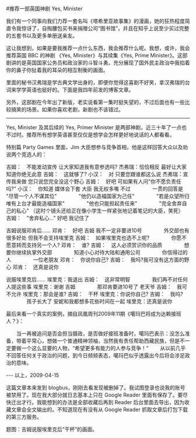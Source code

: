 #推荐一部英国神剧 Yes, Minister

<!-- description: 偷点懒把以前的博客文章拿出来重发一下。 -->
<!-- date: 2013-04-19 -->

我们有一个同事向我们力荐一套名叫《塔希里亚故事集》的漫画，她的狂热程度简直令我惊讶了，自掏腰包买书来捐赠公司“图书馆”，并且在知乎上说至少买过完整的五套书以及更多单册送亲友。

这让我想到，如果是要我推荐一点什么东西，我会推荐什么呢。我想，或许，我会推荐英国 BBC 的神剧 《Yes, Minister》与其续集《Yes, Prime Minister》。这部剧讲的是英国国家公务员和政治家的斗智斗勇。充分展现了国外民主政治中我掐着你的鼻子你扯着我的耳朵的相互制衡的画面。

里面的秘书汉弗瑞是学古典文学出身的，即便你觉得这喜剧不好笑，拿汉弗瑞的台词来学学英语也挺好的。下面是我四年前发的博客文章。

另外，这部剧在今年出了新版，老实说看第一集时挺失望的，不过后面也有一些比较搞笑的场景。如果你喜欢老剧，新剧也不该错过。

---

Yes, Minister 及其后续的 Yes, Primer Minister 是两部神剧，近三十年了一点也不过时。推荐所有想学英语甚至仅仅是想学会怎样更好地说话的人都看看。

特别篇 Party Games 里面，Jim 大臣想参与竞争首相，他是这样回答大众以及劝说两个竞选人的：

吉姆：　不能发动宣传 让大家知道我有意参选吗?
杰弗瑞：恰恰相反 最好让大家知道你绝无此意
吉姆：　这就够了?
小汉：　对 只要您跟谁都这么说
杰弗瑞：宣传我来做 您只说您完全没这个野心
吉姆：　好吧 可如果有人问"你不愿负责任吗?"
小汉：　你知道 媒体会下套 大臣 我无权多嘴 不过
　　　　一贯的回答是 "尽管一个人不谋其位"
　　　　"他仍以造福国家为己任"
　　　　"若是众望所归 唯有上台才最能造福国家"
　　　　"他也只能担起责任来"
　　　　"完全舍弃自己的私心"
（这时个镜头还给正在像小学生一样紧张地记着笔记的大臣，笑死）
吉姆：　"舍弃私心..." 好吧 我记住了

吉姆说服邓肯后……
邓肯：　好吧 吉姆 我不一定非要进10号
　　　　外交部也有很多好处 但我不会支持埃里克
吉姆：　如果埃里克也选不上呢?
　　　　你愿不愿意转而支持另一个人?
邓肯：　谁?
吉姆：　这人必须赏识你的品质
　　　　想要你继续执掌外交部
　　　　知道小心对待大陆和通用公司
　　　　你信得过的人
　　　　一位老朋友
邓肯：　你说你自己?
吉姆：　我吗?我可没有这方面的野心
邓肯：　还真是说你

说服埃里克后……
埃里克：我退出
吉姆：　这非常明智
　　　　我们再不对任何人提这些事
埃里克：谢谢 吉姆
　　　　那邓肯要进10号了 老天爷
吉姆：　我可不允许
埃里克：那会是谁?
吉姆：　干杯
埃里克：你说你自己?
吉姆：　我吗?
　　　　孩子长大了 安妮和我都想多花些时间在一起
埃里克：还真是说你

最后来看一个真实的案例，摘自凤凰周刊2009年11期《噶玛巴将成为达赖接班人？》：

　　当一再被追问是否会担当摄政，是否做好接班准备时，噶玛巴表示：没怎么准备，带着平常心，想做一个普通精神领袖，当然我有责任帮助西藏民族，但是不一定要做一个这么显要的人物，“希望更多有能力的人参与竞争！”
　　从以前几乎不回答任何关于政治的问题，到今日频频表态，噶玛巴似乎透露出今后将会涉足政治的意味。

--- 以上，2009-04-15

这篇文章本来发到 blogbus，刚刚去看发现被删掉了。我试图登录也说我的账号被禁用了。现在我大部分就日志基本上只在 Google Reader 里面有保存了。要尽快迁出才行。我能想到的办法是全部收藏后再到 Reader 后台里面去导出，因为收藏文章会全文输出的。不知道现在有没有从 Google Reader 抓取文章后打包下载的第三方服务。

题图：吉姆说服埃里克后“干杯”的画面。

